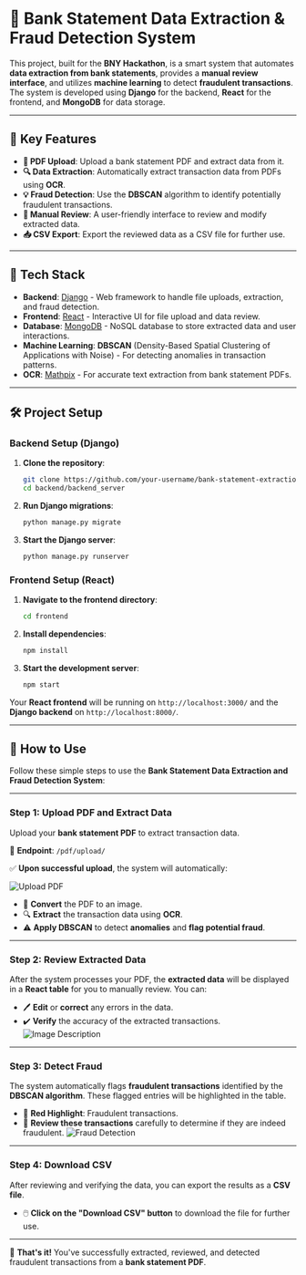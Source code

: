 # 🏦 Bank Statement Data Extraction & Fraud Detection System

This project, built for the **BNY Hackathon**, is a smart system that automates **data extraction from bank statements**, provides a **manual review interface**, and utilizes **machine learning** to detect **fraudulent transactions**. The system is developed using **Django** for the backend, **React** for the frontend, and **MongoDB** for data storage.

---

## 🎯 Key Features

- **📄 PDF Upload**: Upload a bank statement PDF and extract data from it.
- **🔍 Data Extraction**: Automatically extract transaction data from PDFs using **OCR**.
- **💡 Fraud Detection**: Use the **DBSCAN** algorithm to identify potentially fraudulent transactions.
- **📝 Manual Review**: A user-friendly interface to review and modify extracted data.
- **📥 CSV Export**: Export the reviewed data as a CSV file for further use.

---

## 🚀 Tech Stack

- **Backend**: [Django](https://www.djangoproject.com/) - Web framework to handle file uploads, extraction, and fraud detection.
- **Frontend**: [React](https://reactjs.org/) - Interactive UI for file upload and data review.
- **Database**: [MongoDB](https://www.mongodb.com/) - NoSQL database to store extracted data and user interactions.
- **Machine Learning**: **DBSCAN** (Density-Based Spatial Clustering of Applications with Noise) - For detecting anomalies in transaction patterns.
- **OCR**: [Mathpix](https://mathpix.com/) - For accurate text extraction from bank statement PDFs.

---

## 🛠️ Project Setup

### **Backend Setup (Django)**

1. **Clone the repository**:

    ```bash
    git clone https://github.com/your-username/bank-statement-extraction.git
    cd backend/backend_server
    ```

2. **Run Django migrations**:

    ```bash
    python manage.py migrate
    ```

3. **Start the Django server**:

    ```bash
    python manage.py runserver
    ```

### **Frontend Setup (React)**

1. **Navigate to the frontend directory**:

    ```bash
    cd frontend
    ```

2. **Install dependencies**:

    ```bash
    npm install
    ```

3. **Start the development server**:

    ```bash
    npm start
    ```

Your **React frontend** will be running on `http://localhost:3000/` and the **Django backend** on `http://localhost:8000/`.

------------------------------------------------------------------------------------------------------------------------------------------------------------------------------------



## 📄 **How to Use**

Follow these simple steps to use the **Bank Statement Data Extraction and Fraud Detection System**:

---

### Step 1: **Upload PDF and Extract Data**

Upload your **bank statement PDF** to extract transaction data.

📂 **Endpoint**: `/pdf/upload/`

✅ **Upon successful upload**, the system will automatically:

![Upload PDF](https://drive.google.com/uc?export=view&id=1DepUZyaKDF5oNbhFm-scjW3zcTQ9joV4)

- 🔄 **Convert** the PDF to an image.
- 🔍 **Extract** the transaction data using **OCR**.
- ⚠️ **Apply DBSCAN** to detect **anomalies** and **flag potential fraud**.

---

### Step 2: **Review Extracted Data**

After the system processes your PDF, the **extracted data** will be displayed in a **React table** for you to manually review. You can:

- 🖊️ **Edit** or **correct** any errors in the data.
- ✔️ **Verify** the accuracy of the extracted transactions.
![Image Description](https://drive.google.com/uc?export=view&id=1-EhXUbi852R4r6Wq12lVOEtQ-YtofA4k)




---

### Step 3: **Detect Fraud**

The system automatically flags **fraudulent transactions** identified by the **DBSCAN algorithm**. These flagged entries will be highlighted in the table.

- 🔴 **Red Highlight**: Fraudulent transactions.
- 👀 **Review these transactions** carefully to determine if they are indeed fraudulent.
![Fraud Detection](https://drive.google.com/uc?export=view&id=1bzDLgM5z6EdCpitgGF7I-1IZ0FqtW8KZ)

---

### Step 4: **Download CSV**

After reviewing and verifying the data, you can export the results as a **CSV file**.

- 🖱️ **Click on the "Download CSV" button** to download the file for further use.

---

🎉 **That's it!** You've successfully extracted, reviewed, and detected fraudulent transactions from a **bank statement PDF**.











